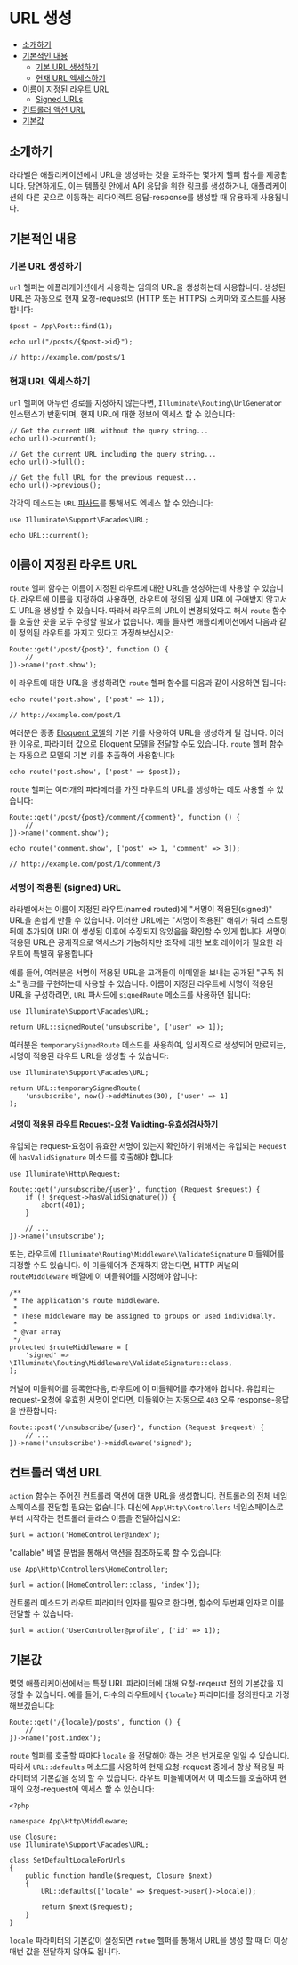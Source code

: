 # URL 생성

- [소개하기](#introduction)
- [기본적인 내용](#the-basics)
    - [기본 URL 생성하기](#generating-basic-urls)
    - [현재 URL 엑세스하기](#accessing-the-current-url)
- [이름이 지정된 라우트 URL](#urls-for-named-routes)
    - [Signed URLs](#signed-urls)
- [컨트롤러 액션 URL](#urls-for-controller-actions)
- [기본값](#default-values)

<a name="introduction"></a>
## 소개하기

라라벨은 애플리케이션에서 URL을 생성하는 것을 도와주는 몇가지 헬퍼 함수를 제공합니다. 당연하게도, 이는 템플릿 안에서 API 응답을 위한 링크를 생성하거나, 애플리케이션의 다른 곳으로 이동하는 리다이렉트 응답-response를 생성할 때 유용하게 사용됩니다.

<a name="the-basics"></a>
## 기본적인 내용

<a name="generating-basic-urls"></a>
### 기본 URL 생성하기

`url` 헬퍼는 애플리케이션에서 사용하는 임의의 URL을 생성하는데 사용합니다. 생성된 URL은 자동으로 현재 요청-request의 (HTTP 또는 HTTPS) 스키마와 호스트를 사용합니다:

    $post = App\Post::find(1);

    echo url("/posts/{$post->id}");

    // http://example.com/posts/1

<a name="accessing-the-current-url"></a>
### 현재 URL 엑세스하기

`url` 헬퍼에 아무런 경로를 지정하지 않는다면, `Illuminate\Routing\UrlGenerator` 인스턴스가 반환되며, 현재 URL에 대한 정보에 엑세스 할 수 있습니다:

    // Get the current URL without the query string...
    echo url()->current();

    // Get the current URL including the query string...
    echo url()->full();

    // Get the full URL for the previous request...
    echo url()->previous();

각각의 메소드는 `URL` [파사드](/docs/{{version}}/facades)를 통해서도 엑세스 할 수 있습니다:

    use Illuminate\Support\Facades\URL;

    echo URL::current();

<a name="urls-for-named-routes"></a>
## 이름이 지정된 라우트 URL

`route` 헬퍼 함수는 이름이 지정된 라우트에 대한 URL을 생성하는데 사용할 수 있습니다. 라우트에 이름을 지정하여 사용하면, 라우트에 정의된 실제 URL에 구애받지 않고서도 URL을 생성할 수 있습니다. 따라서 라우트의 URL이 변경되었다고 해서 `route` 함수를 호출한 곳을 모두 수정할 필요가 없습니다. 예를 들자면 애플리케이션에서 다음과 같이 정의된 라우트를 가지고 있다고 가정해보십시오:

    Route::get('/post/{post}', function () {
        //
    })->name('post.show');

이 라우트에 대한 URL을 생성하려면 `route` 헬퍼 함수를 다음과 같이 사용하면 됩니다:

    echo route('post.show', ['post' => 1]);

    // http://example.com/post/1

여러분은 종종 [Eloquent 모델](/docs/{{version}}/eloquent)의 기본 키를 사용하여 URL을 생성하게 될 겁니다. 이러한 이유로, 파라미터 값으로 Eloquent 모델을 전달할 수도 있습니다. `route` 헬퍼 함수는 자동으로 모델의 기본 키를 추출하여 사용합니다:

    echo route('post.show', ['post' => $post]);

`route` 헬퍼는 여러개의 파라메터를 가진 라우트의 URL를 생성하는 데도 사용할 수 있습니다:

    Route::get('/post/{post}/comment/{comment}', function () {
        //
    })->name('comment.show');

    echo route('comment.show', ['post' => 1, 'comment' => 3]);

    // http://example.com/post/1/comment/3
    
<a name="signed-urls"></a>
### 서명이 적용된 (signed) URL

라라벨에서는 이름이 지정된 라우트(named routed)에 "서명이 적용된(signed)" URL을 손쉽게 만들 수 있습니다. 이러한 URL에는 "서명이 적용된" 해쉬가 쿼리 스트링뒤에 추가되어 URL이 생성된 이후에 수정되지 않았음을 확인할 수 있게 합니다. 서명이 적용된 URL은 공개적으로 엑세스가 가능하지만 조작에 대한 보호 레이어가 필요한 라우트에 특별히 유용합니다

예를 들어, 여러분은 서명이 적용된 URL을 고객들이 이메일을 보내는 공개된 "구독 취소" 링크를 구현하는데 사용할 수 있습니다. 이름이 지정된 라우트에 서명이 적용된 URL을 구성하려면, `URL` 파사드에 `signedRoute` 메소드를 사용하면 됩니다:

    use Illuminate\Support\Facades\URL;

    return URL::signedRoute('unsubscribe', ['user' => 1]);

여러분은 `temporarySignedRoute` 메소드를 사용하여, 임시적으로 생성되어 만료되는, 서명이 적용된 라우트 URL을 생성할 수 있습니다:

    use Illuminate\Support\Facades\URL;

    return URL::temporarySignedRoute(
        'unsubscribe', now()->addMinutes(30), ['user' => 1]
    );

#### 서명이 적용된 라우트 Request-요청 Validting-유효성검사하기

유입되는 request-요청이 유효한 서명이 있는지 확인하기 위해서는 유입되는 `Request` 에 `hasValidSignature` 메소드를 호출해야 합니다:

    use Illuminate\Http\Request;

    Route::get('/unsubscribe/{user}', function (Request $request) {
        if (! $request->hasValidSignature()) {
            abort(401);
        }

        // ...
    })->name('unsubscribe');

또는, 라우트에 `Illuminate\Routing\Middleware\ValidateSignature` 미들웨어를 지정할 수도 있습니다. 이 미들웨어가 존재하지 않는다면, HTTP 커널의 `routeMiddleware` 배열에 이 미들웨어를 지정해야 합니다:

    /**
     * The application's route middleware.
     *
     * These middleware may be assigned to groups or used individually.
     *
     * @var array
     */
    protected $routeMiddleware = [
        'signed' => \Illuminate\Routing\Middleware\ValidateSignature::class,
    ];

커널에 미들웨어를 등록한다음, 라우트에 이 미들웨어를 추가해야 합니다. 유입되는 request-요청에 유효한 서명이 없다면, 미들웨어는 자동으로 `403` 오류 response-응답을 반환합니다:

    Route::post('/unsubscribe/{user}', function (Request $request) {
        // ...
    })->name('unsubscribe')->middleware('signed');

<a name="urls-for-controller-actions"></a>
## 컨트롤러 액션 URL

`action` 함수는 주어진 컨트롤러 액션에 대한 URL을 생성합니다. 컨트롤러의 전체 네임스페이스를 전달할 필요는 없습니다. 대신에 `App\Http\Controllers` 네임스페이스로부터 시작하는 컨트롤러 클래스 이름을 전달하십시오:

    $url = action('HomeController@index');

"callable" 배열 문법을 통해서 액션을 참조하도록 할 수 있습니다:

    use App\Http\Controllers\HomeController;

    $url = action([HomeController::class, 'index']);

컨트롤러 메소드가 라우트 파라미터 인자를 필요로 한다면, 함수의 두번째 인자로 이를 전달할 수 있습니다:

    $url = action('UserController@profile', ['id' => 1]);

<a name="default-values"></a>
## 기본값

몇몇 애플리케이션에서는 특정 URL 파라미터에 대해 요청-reqeust 전의 기본값을 지정할 수 있습니다. 예를 들어, 다수의 라우트에서 `{locale}` 파라미터를 정의한다고 가정해보겠습니다:

    Route::get('/{locale}/posts', function () {
        //
    })->name('post.index');

`route` 헬퍼를 호출할 때마다 `locale` 을 전달해야 하는 것은 번거로운 일일 수 있습니다. 따라서 `URL::defaults` 메소드를 사용하여 현재 요청-request 중에서 항상 적용될 파라미터의 기본값을 정의 할 수 있습니다. 라우트 미들웨어에서 이 메소드를 호출하여 현재의 요청-request에 엑세스 할 수 있습니다:

    <?php

    namespace App\Http\Middleware;

    use Closure;
    use Illuminate\Support\Facades\URL;

    class SetDefaultLocaleForUrls
    {
        public function handle($request, Closure $next)
        {
            URL::defaults(['locale' => $request->user()->locale]);

            return $next($request);
        }
    }

`locale` 파라미터의 기본값이 설정되면 `rotue` 헬퍼를 통해서 URL을 생성 할 때 더 이상 매번 값을 전달하지 않아도 됩니다.
